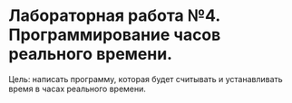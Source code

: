# Лабораторная работа №4. Программирование часов реального времени.

Цель: написать программу, которая будет считывать и устанавливать время в часах реального времени. 
